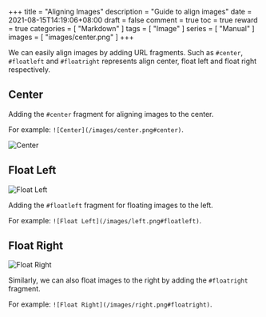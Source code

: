 +++
title = "Aligning Images"
description = "Guide to align images"
date = 2021-08-15T14:19:06+08:00
draft = false
comment = true
toc = true
reward = true
categories = [
  "Markdown"
]
tags = [
  "Image"
]
series = [
  "Manual"
]
images = [
  "images/center.png"
]
+++

We can easily align images by adding URL fragments. Such as `#center`, `#floatleft` and `#floatright` represents align center, float left and float right respectively.
<!--more-->

## Center

Adding the `#center` fragment for aligning images to the center.

For example: `![Center](/images/center.png#center)`.

![Center](/images/center.png?width=120px#center)

## Float Left

![Float Left](/images/left.png?height=60px#floatleft)

Adding the `#floatleft` fragment for floating images to the left.

For example: `![Float Left](/images/left.png#floatleft)`.

## Float Right

![Float Right](/images/right.png?width=120px&height=60px#floatright)

Similarly, we can also float images to the right by adding the `#floatright` fragment.

For example: `![Float Right](/images/right.png#floatright)`.
